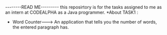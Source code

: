 --------READ ME---------
this reposirtory is for the tasks assigned to me as an intern at CODEALPHA as a Java programmer.
*About TASK1 : 
- Word Counter---> An application that tells you the number of words, the entered paragraph has.
